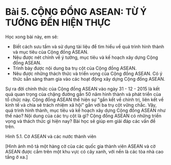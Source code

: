 # Bài 5. CỘNG ĐỒNG ASEAN: TỪ Ý TƯỞNG ĐẾN HIỆN THỰC

Học xong bài này, em sẽ:
- Biết cách sưu tầm và sử dụng tài liệu để tìm hiểu về quá trình hình thành và mục tiêu của Cộng đồng ASEAN.
- Nêu được nét chính về ý tưởng, mục tiêu và kế hoạch xây dựng Cộng đồng ASEAN.
- Trình bày được nội dung ba trụ cột của Cộng đồng ASEAN.
- Nêu được những thách thức và triển vọng của Cộng đồng ASEAN. Có ý thức sẵn sàng tham gia vào các hoạt động xây dựng Cộng đồng ASEAN.

Sự ra đời chính thức của Cộng đồng ASEAN vào ngày 31 - 12 - 2015 là kết quả quan trọng của chặng đường gần 50 năm hình thành và phát triển của tổ chức này. Cộng đồng ASEAN thể hiện sự "gắn kết về chính trị, liên kết về kinh tế và chia sẻ trách nhiệm xã hội" gắn với ba trụ cột vững chắc. Vậy, quá trình hình thành, mục tiêu và kế hoạch xây dựng Cộng đồng ASEAN như thế nào? Nội dung của các trụ cột là gì? Cộng đồng ASEAN có những triển vọng và thách thức gì hiện nay? Bài học sẽ giúp em giải đáp các vấn đề trên.

Hình 5.1. Cờ ASEAN và các nước thành viên

[Hình ảnh mô tả một hàng cờ của các quốc gia thành viên ASEAN và cờ ASEAN được cắm trên một khu vực có cây xanh, với nền là các tòa nhà cao tầng ở xa.]